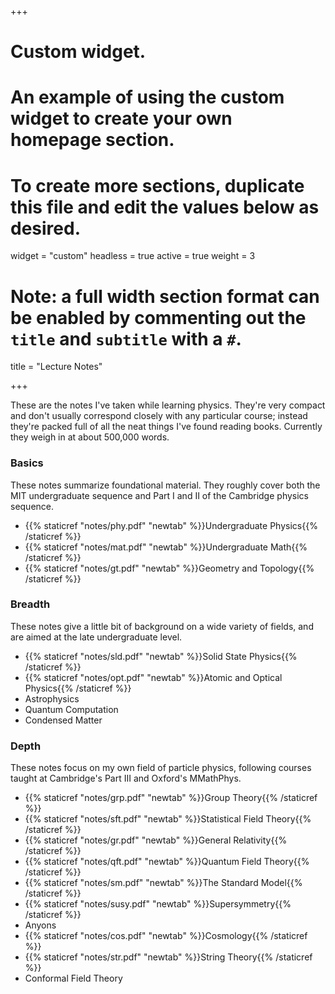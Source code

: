 +++
# Custom widget.
# An example of using the custom widget to create your own homepage section.
# To create more sections, duplicate this file and edit the values below as desired.
widget = "custom"
headless = true
active = true
weight = 3

# Note: a full width section format can be enabled by commenting out the `title` and `subtitle` with a `#`.
title = "Lecture Notes"

+++

These are the notes I've taken while learning physics. They're very compact and don't usually correspond closely with any particular course; instead they're packed full of all the neat things I've found reading books. Currently they weigh in at about 500,000 words. 

### Basics

These notes summarize foundational material. They roughly cover both the MIT undergraduate sequence and Part I and II of the Cambridge physics sequence. 

- {{% staticref "notes/phy.pdf" "newtab" %}}Undergraduate Physics{{% /staticref %}}
- {{% staticref "notes/mat.pdf" "newtab" %}}Undergraduate Math{{% /staticref %}}
- {{% staticref "notes/gt.pdf" "newtab" %}}Geometry and Topology{{% /staticref %}} 

### Breadth

These notes give a little bit of background on a wide variety of fields, and are aimed at the late undergraduate level.

- {{% staticref "notes/sld.pdf" "newtab" %}}Solid State Physics{{% /staticref %}}
- {{% staticref "notes/opt.pdf" "newtab" %}}Atomic and Optical Physics{{% /staticref %}} 
- Astrophysics
- Quantum Computation
- Condensed Matter 

### Depth

These notes focus on my own field of particle physics, following courses taught at Cambridge's Part III and Oxford's MMathPhys.

- {{% staticref "notes/grp.pdf" "newtab" %}}Group Theory{{% /staticref %}} 
- {{% staticref "notes/sft.pdf" "newtab" %}}Statistical Field Theory{{% /staticref %}}
- {{% staticref "notes/gr.pdf" "newtab" %}}General Relativity{{% /staticref %}}
- {{% staticref "notes/qft.pdf" "newtab" %}}Quantum Field Theory{{% /staticref %}} 
- {{% staticref "notes/sm.pdf" "newtab" %}}The Standard Model{{% /staticref %}}
- {{% staticref "notes/susy.pdf" "newtab" %}}Supersymmetry{{% /staticref %}}
- Anyons
- {{% staticref "notes/cos.pdf" "newtab" %}}Cosmology{{% /staticref %}}
- {{% staticref "notes/str.pdf" "newtab" %}}String Theory{{% /staticref %}}
- Conformal Field Theory
